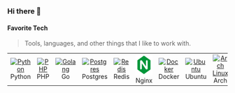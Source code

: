### Hi there 👋

<h4 align="left" id="macropower-tech">Favorite Tech</h4>

> Tools, languages, and other things that I like to work with.

<table>
  <tr>
    <td align="center" width="96">
      <a href="#macropower-tech">
        <img src="./img/python.svg" width="48" height="48" alt="Python" />
      </a>
      <br>Python
    </td>
    <td align="center" width="96">
      <a href="#macropower-tech">
        <img src="./img/php.svg" width="48" height="48" alt="PHP" />
      </a>
      <br>PHP
    </td>
    <td align="center" width="96">
      <a href="#macropower-tech">
        <img src="./img/go.svg" width="48" height="48" alt="Golang" />
      </a>
      <br>Go
    </td>
    <td align="center" width="96"> 
      <a href="#macropower-tech" >
        <img src="./img/postgres.svg" width="48" height="48" alt="Postgres" />
      </a>
      <br>Postgres
    </td>
    <td align="center" width="96"> 
      <a href="#macropower-tech" >
        <img src="./img/redis.svg" width="48" height="48" alt="Redis" />
      </a>
      <br>Redis
    </td>
    <td align="center" width="96"> 
      <a href="#macropower-tech" >
        <img src="./img/nginx.svg" width="48" height="48" alt="Nginx" />
      </a>
      <br>Nginx
    </td>
    <td align="center" width="96"> 
      <a href="#macropower-tech" >
        <img src="./img/docker.svg" width="48" height="48" alt="Docker" />
      </a>
      <br>Docker
    </td>
    <td align="center"  width="96">
      <a href="#macropower-tech">
        <img src="./img/ubuntu.svg" width="48" height="48" alt="Ubuntu" />
      </a>
      <br>Ubuntu
    </td>
    <td align="center" width="96">
      <a href="#macropower-tech" >
        <img src="arch-linux.svg" width="48" height="48" alt="Arch Linux" />
      </a>
      <br>Arch
    </td>
  </tr>
</table>


<!--
**o30n/o30n** is a ✨ _special_ ✨ repository because its `README.md` (this file) appears on your GitHub profile.

Here are some ideas to get you started:

- 🔭 I’m currently working on ...
- 🌱 I’m currently learning ...
- 👯 I’m looking to collaborate on ...
- 🤔 I’m looking for help with ...
- 💬 Ask me about ...
- 📫 How to reach me: ...
- 😄 Pronouns: ...
- ⚡ Fun fact: ...
-->

